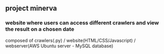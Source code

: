 ## project minerva

### website where users can access different crawlers and view the result on a chosen date

composed of crawlers(.py) / website(HTML/CSS/Javascript) / webserver(AWS Ubuntu server - MySQL database)


